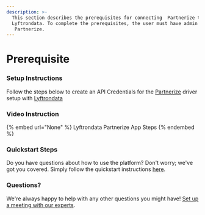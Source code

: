 ```yaml
---
description: >-
  This section describes the prerequisites for connecting  Partnerize to
  Lyftrondata. To complete the prerequisites, the user must have admin access to
   Partnerize.
---
```


# Prerequisite

<mark style="color:blue;"></mark>

### Setup Instructions

Follow the steps below to create an API Credentials for the [ Partnerize](None) driver setup with [Lyftrondata](https://www.lyftrondata.com)

### Video Instruction

{% embed url="None" %}
Lyftrondata  Partnerize App Steps
{% endembed %}

### Quickstart Steps

Do you have questions about how to use the platform? Don't worry; we've got you covered. Simply follow the quickstart instructions [here](README.md).

### Questions? <a href="#questions" id="questions"></a>

We're always happy to help with any other questions you might have! [Set up a meeting with our experts](https://www.lyftrondata.com/book-a-meeting/).

